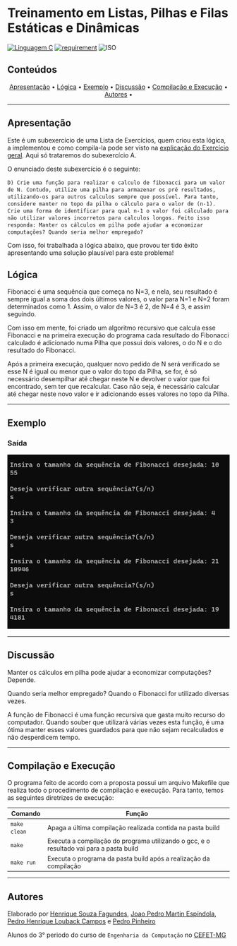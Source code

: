 # Treinamento em Listas, Pilhas e Filas Estáticas e Dinâmicas

[![Linguagem C](https://img.shields.io/badge/Linguagem-C-green.svg)](https://devdocs.io/c/)
[![requirement](https://img.shields.io/badge/IDE-Visual%20Studio%20Code-informational)](https://code.visualstudio.com/docs/?dv=linux64_deb)
![ISO](https://img.shields.io/badge/ISO-Linux-blueviolet)

## Conteúdos

<p align="center">
 <a href="#apresentação">Apresentação</a> •
 <a href="#lógica">Lógica</a> • 
 <a href="#exemplo">Exemplo</a> • 
 <a href="#discussão">Discussão</a> • 
 <a href="#compilação-e-execução">Compilação e Execução</a> • 
 <a href="#autores">Autores</a> • 
</p>

---

## Apresentação

Este é um subexercício de uma Lista de Exercícios, quem criou esta lógica, a implementou e como compila-la pode ser visto na [explicação do Exercício geral](/Exercicio%202/). Aqui só trataremos do subexercício A. 

O enunciado deste subexercício é o seguinte:

    D) Crie uma função para realizar o calculo de fibonacci para um valor de N. Contudo, utilize uma pilha para armazenar os pré resultados, utilizando-os para outros calculos sempre que possível. Para tanto, considere manter no topo da pilha o cálculo para o valor de (n-1). Crie uma forma de identificar para qual n-1 o valor foi cálculado para não utilizar valores incorretos para calculos longos. Feito isso responda: Manter os cálculos em pilha pode ajudar a economizar computações? Quando seria melhor empregado?

Com isso, foi trabalhada a lógica abaixo, que provou ter tido êxito apresentando uma solução plausível para este problema!

## Lógica

Fibonacci é uma sequência que começa no N=3, e nela, seu resultado é sempre igual a soma dos dois últimos valores, o valor para N=1 e N=2 foram determinados como 1. Assim, o valor de N=3 é 2, de N=4 é 3, e assim seguindo.

Com isso em mente, foi criado um algoritmo recursivo que calcula esse Fibonacci e na primeira execução do programa cada resultado do Fibonacci calculado é adicionado numa Pilha que possui dois valores, o do N e o do resultado do Fibonacci.

Após a primeira execução, qualquer novo pedido de N será verificado se esse N é igual ou menor que o valor do topo da Pilha, se for, é só necessário desempilhar até chegar neste N e devolver o valor que foi encontrado, sem ter que recalcular. Caso não seja, é necessário calcular até chegar neste novo valor e ir adicionando esses valores no topo da Pilha.

---

## Exemplo

### Saída

<img src="imgs/Saida.png"/>

---

## Discussão

Manter os cálculos em pilha pode ajudar a economizar computações? Depende.

Quando seria melhor empregado? Quando o Fibonacci for utilizado diversas vezes. 

A função de Fibonacci é uma função recursiva que gasta muito recurso do computador. Quando souber que utilizará várias vezes esta função, é uma ótima manter esses valores guardados para que não sejam recalculados e não desperdicem tempo.

---

## Compilação e Execução

O programa feito de acordo com a proposta possui um arquivo Makefile que realiza todo o procedimento de compilação e execução. Para tanto, temos as seguintes diretrizes de execução:


| Comando                |  Função                                                                                           |                     
| -----------------------| ------------------------------------------------------------------------------------------------- |
|  `make clean`          | Apaga a última compilação realizada contida na pasta build                                        |
|  `make`                | Executa a compilação do programa utilizando o gcc, e o resultado vai para a pasta build           |
|  `make run`            | Executa o programa da pasta build após a realização da compilação             


---

## Autores

Elaborado por [Henrique Souza Fagundes](https://github.com/ohenriquesouza), [Joao Pedro Martin Espíndola](https://github.com/JoaoMEspindola?tab=repositories), [Pedro Henrique Louback Campos](https://github.com/PedroLouback) e [Pedro Pinheiro](https://github.com/ppinheirosiqueira) 

Alunos do 3° periodo do curso de `Engenharia da Computação` no [CEFET-MG](https://www.cefetmg.br)
